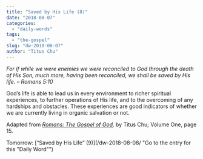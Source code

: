 ```yaml
---
title: "Saved by His Life (8)"
date: "2018-08-07"
categories: 
  - "daily-words"
tags: 
  - "the-gospel"
slug: "dw-2018-08-07"
author: "Titus Chu"
---
```


_For if while we were enemies we were reconciled to God through the death of His Son, much more, having been reconciled, we shall be saved by His life._ _– Romans 5:10_

God’s life is able to lead us in every environment to richer spiritual experiences, to further operations of His life, and to the overcoming of any hardships and obstacles. These experiences are good indicators of whether we are currently living in organic salvation or not.

Adapted from _[Romans: The Gospel of God](/book-romans/ "Go to the listing for this book"),_ by Titus Chu; Volume One, page 15.

Tomorrow: [“Saved by His Life” (9)](/dw-2018-08-08/ "Go to the entry for this "Daily Word"")
